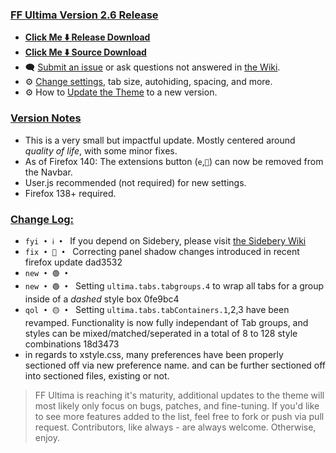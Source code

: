### <ins> FF Ultima Version 2.6 Release
- **[Click Me ⬇️ Release Download](https://github.com/soulhotel/FF-ULTIMA/releases/download/2.6/ffultima2.6.zip)**
- **[Click Me ⬇️ Source Download](https://github.com/soulhotel/FF-ULTIMA/archive/refs/heads/main.zip)**
- 🗨️ [Submit an issue](https://github.com/soulhotel/FF-ULTIMA/issues/new/choose) or ask questions not answered in [the Wiki](https://github.com/soulhotel/FF-ULTIMA/wiki).
- ⚙️ [Change settings](https://github.com/soulhotel/FF-ULTIMA/wiki/Settings), tab size, autohiding, spacing, and more.
- ⚙️ How to [Update the Theme](https://github.com/soulhotel/FF-ULTIMA/wiki/How-to-Update-the-Theme) to a new version.
  
### <ins> Version Notes
- This is a very small but impactful update. Mostly centered around *quality of life*, with some minor fixes.
- As of Firefox 140: The extensions button (`e`,`🧩`) can now be removed from the Navbar.
- User.js recommended (not required) for new settings.
- Firefox 138+ required.

### <ins> Change Log:
- `fyi • ℹ️ • ` If you depend on Sidebery, please visit [the Sidebery Wiki](https://github.com/soulhotel/FF-ULTIMA/wiki/Sidebery-Configuration)
- `fix • 🔴 • ` Correcting panel shadow changes introduced in recent firefox update dad3532
- `new • 🟢 • ` 
- `new • 🟢 • ` Setting `ultima.tabs.tabgroups.4` to wrap all tabs for a group inside of a *dashed* style box 0fe9bc4
- `qol • 🟡 • ` Setting `ultima.tabs.tabContainers.1`,2,3 have been revamped. Functionality is now fully independant of Tab groups, and styles can be mixed/matched/seperated in a total of 8 to 128 style combinations 18d3473
- in regards to xstyle.css, many preferences have been properly sectioned off via new preference name. and can be further sectioned off into sectioned files, existing or not.

> FF Ultima is reaching it's maturity, additional updates to the theme will most likely only focus on bugs, patches, and fine-tuning. If you'd like to see more features added to the list, feel free to fork or push via pull request. Contributors, like always - are always welcome. Otherwise, enjoy.
